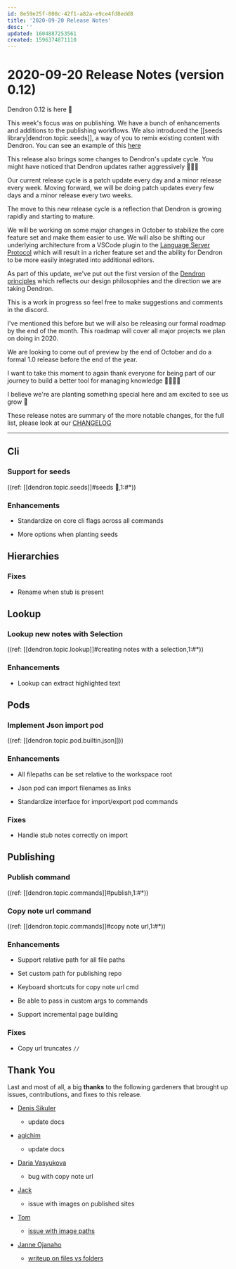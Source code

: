 ```yaml
---
id: 8e59e25f-808c-42f1-a82a-e9ce4fd8edd8
title: '2020-09-20 Release Notes'
desc: ''
updated: 1604887253561
created: 1596374871110
---
```


# 2020-09-20 Release Notes (version 0.12)

Dendron 0.12 is here 🌱

This week's focus was on publishing. We have a bunch of enhancements and additions to the publishing workflows. We also introduced the [[seeds library|dendron.topic.seeds]], a way of you to remix existing content with Dendron. You can see an example of this [here](http://aws.dendron.so/)

This release also brings some changes to Dendron's update cycle. 
You might have noticed that Dendron updates rather aggressively 🚀🚀🚀

Our current release cycle is a patch update every day and a minor release every week. 
Moving forward, we will be doing patch updates every few days and a minor release every two weeks. 

The move to this new release cycle is a reflection that Dendron is growing rapidly and starting to mature. 

We will be working on some major changes in October to stabilize the core feature set and make them easier to use. We will also be shifting our underlying architecture from a VSCode plugin to the [Language Server Protocol](https://microsoft.github.io/language-server-protocol/) which will result in a richer feature set and the ability for Dendron to be more easily integrated into additional editors.

As part of this update, we've put out the first version of the [Dendron principles](https://dendron.so//notes/7fcebd7d-6411-4c9d-8baf-65629dc018a1.html) which reflects our design philosophies and the direction we are taking Dendron. 

This is a work in progress so feel free to make suggestions and comments in the discord.

I've mentioned this before but we will also be releasing our formal roadmap by the end of the month. This roadmap will cover all major projects we plan on doing in 2020. 

We are looking to come out of preview by the end of October and do a formal 1.0 release before the end of the year. 

I want to take this moment to again thank everyone for being part of our journey to build a better tool for managing knowledge 👨‍🌾👩‍🌾 

I believe we're are planting something special here and am excited to see us grow 🌱 

These release notes are summary of the more notable changes, for the full list, please look at our [CHANGELOG](https://github.com/dendronhq/dendron/blob/master/CHANGELOG.md)

---


## Cli
### Support for seeds 

((ref: [[dendron.topic.seeds]]#seeds 🚧,1:#*))


### Enhancements
- Standardize on core cli flags across all commands
 
- More options when planting seeds
 

## Hierarchies
### Fixes
- Rename when stub is present 

## Lookup
### Lookup new notes with Selection 

((ref: [[dendron.topic.lookup]]#creating notes with a selection,1:#*))


### Enhancements
- Lookup can extract highlighted text
 

## Pods
### Implement Json import pod 

((ref: [[dendron.topic.pod.builtin.json]]))


### Enhancements
- All filepaths can be set relative to the workspace root
 
- Json pod can import filenames as links
 
- Standardize interface for import/export pod commands
 

### Fixes
- Handle stub notes correctly on import 

## Publishing
### Publish command 

((ref: [[dendron.topic.commands]]#publish,1:#*))


### Copy note url command 

((ref: [[dendron.topic.commands]]#copy note url,1:#*))


### Enhancements
- Support relative path for all file paths
 
- Set custom path for publishing repo
 
- Keyboard shortcuts for copy note url cmd
 
- Be able to pass in custom args to commands
 
- Support incremental page building
 

### Fixes
- Copy url truncates `//` 


## Thank You

Last and most of all, a big **thanks** to the following gardeners that brought up issues, contributions, and fixes to this release.

- [Denis Sikuler](https://github.com/gamtiq)
    - update docs

- [agichim](https://github.com/agichim)
    - update docs

- [Daria Vasyukova](https://github.com/gereleth)
    - bug with copy note url

- [Jack](https://github.com/JackQAQ-byte)
    - issue with images on published sites

- [Tom](https://github.com/peanutputter)
    - [issue with image paths](https://github.com/dendronhq/dendron/issues/200)

- [Janne Ojanaho](https://github.com/jojanaho)
    - [writeup on files vs folders](https://github.com/dendronhq/dendron/issues/210)

